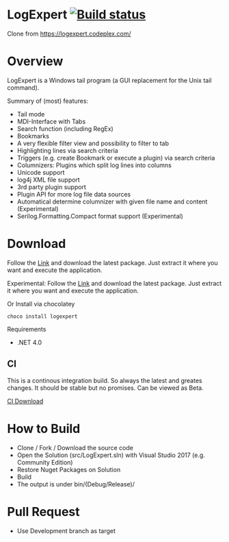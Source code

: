 # LogExpert [![Build status](https://ci.appveyor.com/api/projects/status/hxwxyyxy81l4tee8/branch/master?svg=true)](https://ci.appveyor.com/project/Zarunbal/logexpert/branch/master)

Clone from https://logexpert.codeplex.com/

# Overview
LogExpert is a Windows tail program (a GUI replacement for the Unix tail command).

Summary of (most) features:

* Tail mode
* MDI-Interface with Tabs
* Search function (including RegEx)
* Bookmarks
* A very flexible filter view and possibility to filter to tab
* Highlighting lines via search criteria
* Triggers (e.g. create Bookmark or execute a plugin) via search criteria
* Columnizers: Plugins which split log lines into columns
* Unicode support
* log4j XML file support
* 3rd party plugin support
* Plugin API for more log file data sources
* Automatical determine columnizer with given file name and content (Experimental)
* Serilog.Formatting.Compact format support (Experimental)

# Download
Follow the [Link](https://github.com/zarunbal/LogExpert/releases/latest) and download the latest package. Just extract it where you want and execute the application.

Experimental: 
Follow the [Link](https://github.com/miltob/LogExpert/releases/latest) and download the latest package. Just extract it where you want and execute the application.

Or Install via chocolatey

```choco install logexpert```

Requirements
- .NET 4.0

## CI
This is a continous integration build. So always the latest and greates changes. It should be stable but no promises. Can be viewed as Beta.

[CI Download](https://ci.appveyor.com/project/Zarunbal/logexpert)

# How to Build

- Clone / Fork / Download the source code
- Open the Solution (src/LogExpert.sln) with Visual Studio 2017 (e.g. Community Edition)
- Restore Nuget Packages on Solution
- Build
- The output is under bin/(Debug/Release)/

# Pull Request
- Use Development branch as target
